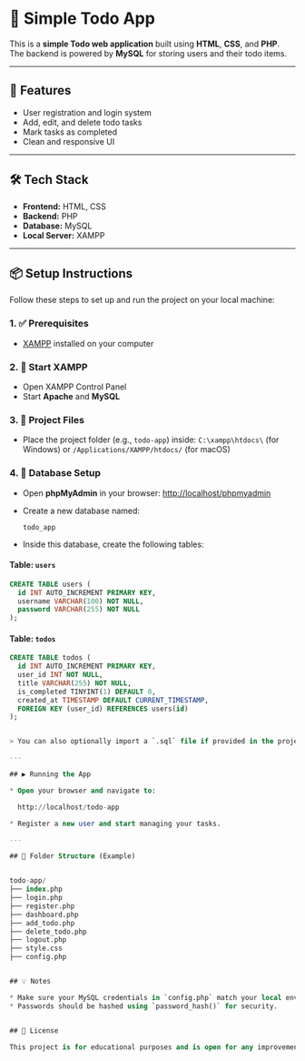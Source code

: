 # 📝 Simple Todo App

This is a **simple Todo web application** built using **HTML**, **CSS**, and **PHP**. The backend is powered by **MySQL** for storing users and their todo items.

---

## 🚀 Features

* User registration and login system
* Add, edit, and delete todo tasks
* Mark tasks as completed
* Clean and responsive UI

---

## 🛠️ Tech Stack

* **Frontend:** HTML, CSS
* **Backend:** PHP
* **Database:** MySQL
* **Local Server:** XAMPP

---

## 📦 Setup Instructions

Follow these steps to set up and run the project on your local machine:

### 1. ✅ Prerequisites

* [XAMPP](https://www.apachefriends.org/index.html) installed on your computer

### 2. 🚦 Start XAMPP

* Open XAMPP Control Panel
* Start **Apache** and **MySQL**

### 3. 💂️ Project Files

* Place the project folder (e.g., `todo-app`) inside:
  `C:\xampp\htdocs\` (for Windows)
  or
  `/Applications/XAMPP/htdocs/` (for macOS)

### 4. 🛂️ Database Setup

* Open **phpMyAdmin** in your browser:
  [http://localhost/phpmyadmin](http://localhost/phpmyadmin)

* Create a new database named:

  ```
  todo_app
  ```

* Inside this database, create the following tables:

#### Table: `users`
```sql
CREATE TABLE users (
  id INT AUTO_INCREMENT PRIMARY KEY,
  username VARCHAR(100) NOT NULL,
  password VARCHAR(255) NOT NULL
);
```

#### Table: `todos`

```sql
CREATE TABLE todos (
  id INT AUTO_INCREMENT PRIMARY KEY,
  user_id INT NOT NULL,
  title VARCHAR(255) NOT NULL,
  is_completed TINYINT(1) DEFAULT 0,
  created_at TIMESTAMP DEFAULT CURRENT_TIMESTAMP,
  FOREIGN KEY (user_id) REFERENCES users(id)
);


> You can also optionally import a `.sql` file if provided in the project folder.

---

## ▶️ Running the App

* Open your browser and navigate to:

  http://localhost/todo-app

* Register a new user and start managing your tasks.

---

## 📁 Folder Structure (Example)


todo-app/
├── index.php
├── login.php
├── register.php
├── dashboard.php
├── add_todo.php
├── delete_todo.php
├── logout.php
├── style.css
├── config.php


## 💡 Notes

* Make sure your MySQL credentials in `config.php` match your local environment (e.g., username `root` and no password by default in XAMPP).
* Passwords should be hashed using `password_hash()` for security.


## 📃 License

This project is for educational purposes and is open for any improvements or customizations.
